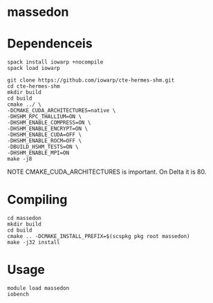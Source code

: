 # massedon

# Dependenceis

```
spack install iowarp +nocompile
spack load iowarp
```

```
git clone https://github.com/iowarp/cte-hermes-shm.git
cd cte-hermes-shm
mkdir build
cd build
cmake ../ \
-DCMAKE_CUDA_ARCHITECTURES=native \
-DHSHM_RPC_THALLIUM=ON \
-DHSHM_ENABLE_COMPRESS=ON \
-DHSHM_ENABLE_ENCRYPT=ON \
-DHSHM_ENABLE_CUDA=OFF \
-DHSHM_ENABLE_ROCM=OFF \
-DBUILD_HSHM_TESTS=ON \
-DHSHM_ENABLE_MPI=ON
make -j8
```

NOTE CMAKE_CUDA_ARCHITECTURES is important. On Delta it is 80.

# Compiling 

```
cd massedon
mkdir build
cd build
cmake .. -DCMAKE_INSTALL_PREFIX=$(scspkg pkg root massedon)
make -j32 install
```

# Usage
```
module load massedon
iobench
```
